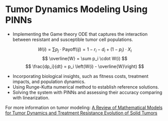 # Tumor Dynamics Modeling Using PINNs

- Implementing the Game theory ODE that captures the interaction between resistant and susceptible tumor cell populations.
  
$$ W(i) = \sum p_j \cdot \text{Payoff}(ij) = 1 - r_i - d_i + (1 - p_i) \cdot X_i $$
$$ \overline{W} = \sum p_i \cdot W(i) $$
$$ \frac{dp_i}{dt} = p_i \left(W(i) - \overline{W}\right) $$

- Incorporating biological insights, such as fitness costs, treatment impacts, and population dynamics.
- Using Runge-Kutta numerical method to establish reference solutions.
- Solving the system with PINNs and assessing their accuracy comparing with linearization.

For more information on tumor modeling: [A Review of Mathematical Models for Tumor Dynamics and Treatment Resistance Evolution of Solid Tumors](https://pmc.ncbi.nlm.nih.gov/articles/PMC6813171/)

